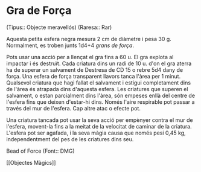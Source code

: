 # Gra de Força

(Tipus:: Objecte meravellós) (Raresa:: Rar)

Aquesta petita esfera negra mesura 2 cm de diàmetre i pesa 30 g. Normalment, es troben junts 1d4+4 *grans de força*.

Pots usar una acció per a llençat el gra fins a 60 u. El gra explota al impactar i és destruït. Cada criatura dins un radi de 10 u. d'on el gra aterra ha de superar un salvament de Destresa de CD 15 o rebre 5d4 dany de força. Una esfera de força transparent llavors tanca l'àrea per 1 minut. Qualsevol criatura que hagi fallat el salvament i estigui completament dins de l'àrea és atrapada dins d'aquesta esfera. Les criatures que superen el salvament, o estan parcialment dins l'àrea, són empeses enllà del centre de l'esfera fins que deixen d'estar-hi dins. Només l'aire respirable pot passar a través del mur de l'esfera. Cap altre atac o efecte pot.

Una criatura tancada pot usar la seva acció per empènyer contra el mur de l'esfera, movent-la fins a la meitat de la velocitat de caminar de la criatura. L'esfera pot ser agafada, i la seva màgia causa que només pesi 0,45 kg, independentment del pes de les criatures dins seu.

Bead of Force (Font:: DMG)

[[Objectes Màgics]]